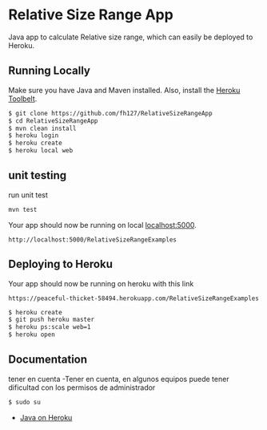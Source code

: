 # Relative Size Range App

 Java app to calculate Relative size range, which can easily be deployed to Heroku.





## Running Locally

Make sure you have Java and Maven installed.  Also, install the [Heroku Toolbelt](https://toolbelt.heroku.com/).

```sh
$ git clone https://github.com/fh127/RelativeSizeRangeApp
$ cd RelativeSizeRangeApp
$ mvn clean install
$ heroku login
$ heroku create
$ heroku local web
```

## unit testing

run unit test

```sh
mvn test
```



Your app should now be running on local [localhost:5000](http://localhost:5000/).
```
http://localhost:5000/RelativeSizeRangeExamples
```

## Deploying to Heroku

Your app should now be running on heroku with this link
```
https://peaceful-thicket-58494.herokuapp.com/RelativeSizeRangeExamples
```


```sh
$ heroku create
$ git push heroku master
$ heroku ps:scale web=1
$ heroku open
```

## Documentation

tener en cuenta
-Tener en cuenta, en algunos equipos puede tener dificultad con los permisos de administrador 
```sh
$ sudo su
```

- [Java on Heroku](https://devcenter.heroku.com/categories/java)

